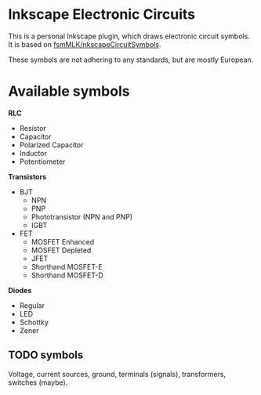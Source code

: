 # Inkscape Electronic Circuits

This is a personal Inkscape plugin, which draws electronic circuit symbols. It is based on 
[fsmMLK/nkscapeCircuitSymbols](https://github.com/fsmMLK/inkscapeCircuitSymbols).

These symbols are not adhering to any standards, but are mostly European.

# Available symbols

__RLC__

- Resistor
- Capacitor
- Polarized Capacitor
- Inductor
- Potentiometer

__Transistors__

- BJT
  - NPN
  - PNP
  - Phototransistor (NPN and PNP)
  - IGBT
- FET
  - MOSFET Enhanced
  - MOSFET Depleted
  - JFET
  - Shorthand MOSFET-E
  - Shorthand MOSFET-D

__Diodes__

- Regular
- LED
- Schottky
- Zener

## TODO symbols

Voltage, current sources, ground, terminals (signals), transformers, switches (maybe).
